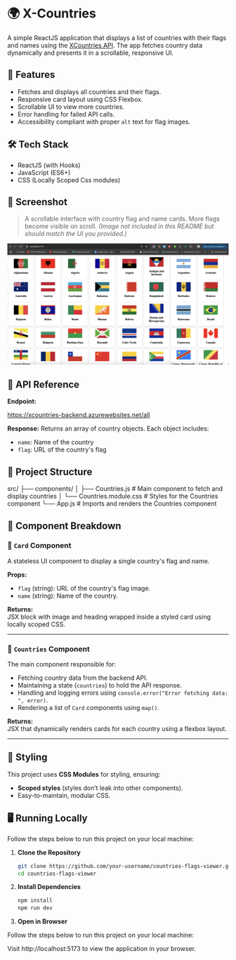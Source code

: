 # 🌍 X-Countries

A simple ReactJS application that displays a list of countries with their flags and names using the [XCountries API](https://xcountries-backend.azurewebsites.net/all). The app fetches country data dynamically and presents it in a scrollable, responsive UI.

## 🚀 Features

- Fetches and displays all countries and their flags.
- Responsive card layout using CSS Flexbox.
- Scrollable UI to view more countries.
- Error handling for failed API calls.
- Accessibility compliant with proper `alt` text for flag images.

## 🛠️ Tech Stack

- ReactJS (with Hooks)
- JavaScript (ES6+)
- CSS (Locally Scoped Css modules)

## 📸 Screenshot

> A scrollable interface with country flag and name cards. More flags become visible on scroll. *(Image not included in this README but should match the UI you provided.)*

![Country Flags UI](https://github.com/Siddharth-Bose/X-Countries/blob/main/public/Screenshot.png)

## 🔗 API Reference

**Endpoint:**

https://xcountries-backend.azurewebsites.net/all

**Response:**
Returns an array of country objects. Each object includes:
- `name`: Name of the country
- `flag`: URL of the country's flag

## 📁 Project Structure

src/
├── components/
│ ├── Countries.js # Main component to fetch and display countries
│ └── Countries.module.css # Styles for the Countries component
└── App.js # Imports and renders the Countries component

## 🧩 Component Breakdown

### 🔹 `Card` Component

A stateless UI component to display a single country's flag and name.

**Props:**
- `flag` (string): URL of the country's flag image.
- `name` (string): Name of the country.

**Returns:**  
JSX block with image and heading wrapped inside a styled card using locally scoped CSS.

---

### 🔹 `Countries` Component

The main component responsible for:
- Fetching country data from the backend API.
- Maintaining a state (`countries`) to hold the API response.
- Handling and logging errors using `console.error("Error fetching data: ", error)`.
- Rendering a list of `Card` components using `map()`.

**Returns:**  
JSX that dynamically renders cards for each country using a flexbox layout.

---

## 🎨 Styling

This project uses **CSS Modules** for styling, ensuring:
- **Scoped styles** (styles don’t leak into other components).
- Easy-to-maintain, modular CSS.

## 🖥️ Running Locally

Follow the steps below to run this project on your local machine:

1. **Clone the Repository**

   ```bash
   git clone https://github.com/your-username/countries-flags-viewer.git
   cd countries-flags-viewer


2. **Install Dependencies**

   ```bash
   npm install
   npm run dev

3. **Open in Browser**

Follow the steps below to run this project on your local machine:

Visit http://localhost:5173 to view the application in your browser.